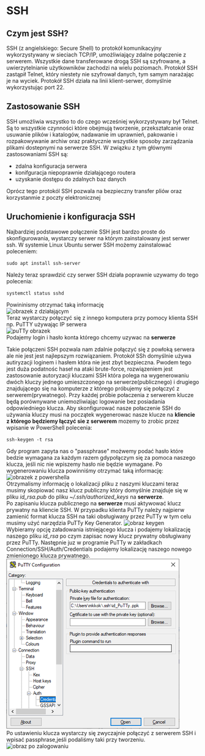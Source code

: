 # SSH
## Czym jest SSH?
SSH (z angielskiego: Secure Shell) to protokół komunikacyjny wykorzystywany w sieciach TCP/IP, umożliwiający zdalne połączenie z serwerem. Wszystkie dane transferowane drogą SSH są szyfrowane, a uwierzytelnianie użytkowników zachodzi na wielu poziomach. Protokół SSH zastąpił Telnet, który niestety nie szyfrował danych, tym samym narażając je na wyciek. Protokół SSH działa na linii klient-serwer, domyślnie wykorzystując port 22.

## Zastosowanie SSH
SSH umożliwia wszystko to do czego wcześniej wykorzystywany był Telnet. Są to wszystkie czynności które obejmują tworzenie, przekształcanie oraz usuwanie plików i katalogów, nadawanie im uprawnień, pakowanie i rozpakowywanie archiw oraz praktycznie wszystkie sposoby zarządzania plikami dostepnymi na serwerze SSH. W związku z tym głównymi zastosowaniami SSH są:
* zdalna konfiguracja serwera
* konifguracja niepoprawnie działającego routera
* uzyskanie dostępu do zdalnych baz danych

Oprócz tego protokól SSH pozwala na bezpieczny transfer pliów oraz korzystanmie z poczty elektronicznej

## Uruchomienie i konfiguracja SSH
Najbardziej podstawowe połączenie SSH jest bardzo proste do skonfigurowania, wystarczy serwer na którym zainstalowany jest serwer ssh. W systemie Linux Ubuntu serwer SSH możemy zainstalować poleceniem:
```shell
sudo apt install ssh-server
```
Należy teraz sprawdzić czy serwer SSH działa poprawnie uzywamy do tego polecenia:
```shell
systemctl status sshd
```
Powininismy otrzymać taką informację  
![obrazek z działającym](/ssh.png)  
Teraz wystarczy połączyć się z innego komputera przy pomocy klienta SSH np. PuTTY używając IP serwera  
![puTTy obrazek](/putty.png)  
Podajemy login i hasło konta którego chcemy uzywac na **serwerze**

Takie połączeni SSH pozwala nam zdalnie połączyć się z powłoką serwera ale nie jest jest najlepszym rozwiązaniem. Protokół SSh domyślnie używa autiryzacji loginem i hasłem która nie jest zbyt bezpieczna. Pwodem tego jest duża podatnośc haseł na ataki brute-force, rozwiązeniem jest zastosowanie autoryzacji kluczami SSH która polega na wygenerowaniu dwóch kluczy jednego umieszczonego na serwerze(publicznego) i drugiego znajdującego się na komputerze z którego próbujemy się połączyć z serwerem(prywatnego). Przy każdej próbie połaczenia z serwerem klucze będą porównywane uniemozliwiając logowanie bez posiadania odpowiedniego klucza. Aby skonfigurować nasze połaczenie SSH do używania kluczy musi na początek wygenerowac nasze klucze na **kliencie z którego będziemy łączyć sie z serwerem** mozemy to zrobic przez wpisanie w PowerShell polecenia:

```shell
ssh-keygen -t rsa
```
Gdy program zapyta nas o "passphrase" możwemy podać hasło które bedzie wymagana za każdym razem gdypołączym się za pomoca naszego klucza, jeśli nic nie wpiszemy hasło nie będzie wymagane. Po wygenerowaniu klucza powinniśmy otrzymać taką informację:
![obrazek z powershella](/powershell.png)  
Otrzymalismy informację o lokalizacji pliku z naszymi kluczami teraz musimy skopiować nasz klucz publiczny który domyślnie znajduje się w pliku _id\_rsa.pub_ do pliku _~/.ssh/authorized\_keys_ na **serwerze**.  
Po zapisaniu klucza publicznego na **serwerze** musi aktywować klucz prywatny na kliencie SSH. W przypadku klienta PuTTy należy najpierw zamienić format klucza SSH na taki obsługiwany przez PuTTy w tym celu musimy użyć narzędzia PuTTy Key Generator.
![obraz keygen](/keygen.png)  
Wybieramy opcję załadowania istniejącego klucza i podajemy lokalizację naszego pliku _id\_rsa_ po czym zapisac nowy klucz prywatny obsługiwany przez PuTTy. Następnie juz w programie PuTTy w zakładkach Connection/SSH/Auth/Credentials podajemy lokalizację naszego nowego zmienionego klucza prywatnego.  
![podajemy klucz obrazek](klucz.png)  
Po ustawieniu klucza wystarczy się zwyczajnie połączyć z serwerem SSH i wpisać passphrase,jeśli podaliśmy taki przy tworzeniu.  
![obraz po zalogowaniu](/logowanie.png)
